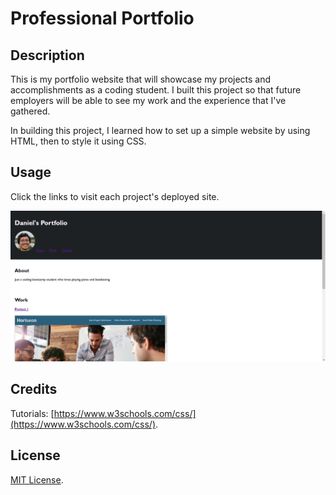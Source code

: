 # Professional Portfolio

## Description

This is my portfolio website that will showcase my projects and accomplishments as a coding student. I built this project so that future employers will be able to see my work and the experience that I've gathered.

In building this project, I learned how to set up a simple website by using HTML, then to style it using CSS.

## Usage

Click the links to visit each project's deployed site.

![Website screenshot](./Assets\Screenshot.png)

## Credits

Tutorials: [https://www.w3schools.com/css/](https://www.w3schools.com/css/).

## License

[MIT License](https://opensource.org/license/mit/).